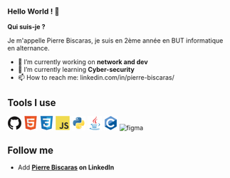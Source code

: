 ### Hello World ! 👋

**Qui suis-je ?**

<p>Je m'appelle Pierre Biscaras, je suis en 2ème année en BUT informatique en alternance.</p>


- 🔭 I’m currently working on **network and dev**
- 🌱 I’m currently learning **Cyber-security**
- 📫 How to reach me: linkedin.com/in/pierre-biscaras/

## Tools I use


<p align="left">
  <img src="https://raw.githubusercontent.com/devicons/devicon/master/icons/github/github-original.svg" alt="git" width="32" height="32"/>
  <img src="https://raw.githubusercontent.com/devicons/devicon/master/icons/html5/html5-original.svg" alt="html5" width="32" height="32"/>
  <img src="https://raw.githubusercontent.com/devicons/devicon/master/icons/css3/css3-original.svg" alt="css3" width="32" height="32"/>

  <img src="https://raw.githubusercontent.com/devicons/devicon/master/icons/javascript/javascript-original.svg" alt="javascript" width="32" height="32"/>
  
  <img src="https://raw.githubusercontent.com/devicons/devicon/master/icons/python/python-original.svg" alt="javascript" width="32" height="32"/>
    <img src="https://raw.githubusercontent.com/devicons/devicon/master/icons/java/java-original.svg" alt="javascript" width="32" height="32"/>
    <img src="https://raw.githubusercontent.com/devicons/devicon/master/icons/c/c-original.svg" alt="javascript" width="32" height="32"/>
  <img src="https://www.vectorlogo.zone/logos/figma/figma-icon.svg" alt="figma" width="32" height="32"/>
</p>

## Follow me

- Add **<a href="https://www.linkedin.com/in/pierre-biscaras">Pierre Biscaras</a> on LinkedIn**
